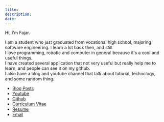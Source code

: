 ```yaml
---
title: 
description: 
date: 
---
```


Hi, i'm Fajar.

I am a student who just graduated from vocational high school, majoring software engineering. I learn a lot back then, and still.  
I love programming, robotic and computer in general because it's a cool and useful things.  
I have created several application that not very useful but really help me to learn, and people can see it on my github.  
I also have a blog and youtube channel that talk about tutorial, technology, and some random thing.  

* [Blog Posts](/posts)
* [Youtube](https://www.youtube.com/@fajaralfaid)
* [Github](https://github.com/fajaralfa)
* [Curriculum Vitae](Fajar%20Ilham%20Alfarizi-CV.docx)
* [Resume](/resume)
* [Email](mailto:fajaralfrzi@gmail.com)